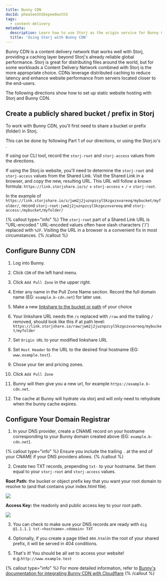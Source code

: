 ```yaml
---
title: Bunny CDN
docId: pheaSeeSh5Eepee0ooth3
tags:
  - content-delivery
metadata:
  description: Learn how to use Storj as the origin service for Bunny CDN.
  title: 'Using Storj with Bunny CDN'
---
```


Bunny CDN is a content delivery network that works well with Storj, providing a caching layer beyond Storj's already reliable global performance.
Storj is great for distributing files around the world, but for some workloads a Content Delivery Network combined with Storj is the more appropriate choice.
CDNs leverage distributed caching to reduce latency and enhance website performance from servers located closer to the end-users.

The following directions show how to set up static website hosting with Storj and Bunny CDN.

## Create a publicly shared bucket / prefix in Storj

To work with Bunny CDN, you'll first need to share a bucket or prefix (folder) in Storj.

This can be done by following Part 1 of our [](docId:GkgE6Egi02wRZtyryFyPz) directions, or using the Storj.io's
[](docId:4oDAezF-FcfPr0WPl7knd#share-a-bucket).

If using our CLI tool, record the `storj-root` and `storj-access` values from the [](docId:GkgE6Egi02wRZtyryFyPz) directions.

If using the Storj.io website, you'll need to determine the `storj-root` and `storj-access` values from the Shared Link.
Visit the Shared Link in a browser, and copy the new, resulting URL.
This URL will follow a known formula: `https://link.storjshare.io/s/` + `storj-access` + `/` + `storj-root`.

In the example of `https://link.storjshare.io/s/jwm2j2juznpzcyl5kzgxzxvareoq/mybucket/myfolder/`,
record `storj-root:jwm2j2juznpzcyl5kzgxzxvareoq` and `storj-access:/mybucket/myfolder/`

{% callout type="info"  %}
The `storj-root` part of a Shared Link URL is "URL-encoded."
URL-encoded values often have slash characters ('/') replaced with `%2F`.
Visiting the URL in a browser is a convenient fix in most circumstances.
{% /callout %}

## Configure Bunny CDN

1. Log into Bunny.

2. Click `CDN` of the left hand menu.

3. Click `Add Pull Zone` in the upper right.

4. Enter any name in the Pull Zone Name section. Record the full domain name (EG: `example.b-cdn.net`) for later use.

5. Make a new [linkshare to the bucket or path](docId:cie0gae7voob2Weigh3c) of your choice

6. Your linkshare URL needs the `/s` replaced with `/raw` and the trailing `/` removed, should look like this if at path level: `https://link.storjshare.io/raw/jwm2j2juznpzcyl5kzgxzxvareoq/mybucket/myfolder`

7. Set `Origin URL` to your modified linkshare URL

8. Set `Host Header` to the URL to the desired final hostname (EG: `www.example.test`).

9. Chose your tier and pricing zones.

10. Click `Add Pull Zone`

11. Bunny will then give you a new url, for example `https://example.b-cdn.net`.

12. The cache at Bunny will hydrate via storj and will only need to rehydrate when the bunny cache expires.

## Configure Your Domain Registrar

1. In your DNS provider, create a CNAME record on your hostname corresponding to your Bunny domain created above (EG: `example.b-cdn.net`).

{% callout type="info"  %}
Ensure you include the trailing `.` at the end of your CNAME if your DNS providers allows.
{% /callout %}

2. Create two TXT records, prepending `txt-` to your hostname. Set them equal to your `storj-root` and `storj-access` values.

**Root Path:** the bucket or object prefix key that you want your root domain to resolve to (and that contains your index.html file).

![](https://link.us1.storjshare.io/raw/jua7rls6hkx5556qfcmhrqed2tfa/docs/images/6lBTvetkB98edSAjvyB_q_root.png)

**Access Key:** the readonly and public access key to your root path.

![](https://link.us1.storjshare.io/raw/jua7rls6hkx5556qfcmhrqed2tfa/docs/images/jYrqviRrJEWf_dUioa0TE_access.png)

3. You can check to make sure your DNS records are ready with `dig @1.1.1.1 txt-<hostname>.<domain> TXT`

4. Optionally, if you create a page titled `404.html`in the root of your shared prefix, it will be served in 404 conditions.

5. That's it! You should be all set to access your website! e.g.`http://www.example.test`

{% callout type="info"  %}
For more detailed information, refer to [Bunny's documentation for integrating Bunny CDN with Cloudflare](https://support.bunny.net/hc/en-us/articles/360001631951-How-to-set-up-BunnyCDN-with-a-custom-hostname-on-CloudFlare)
{% /callout %}
